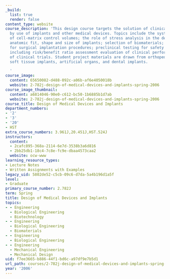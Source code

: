```yaml
---
_build:
  list: true
  render: false
content_type: website
course_description: 'This design course targets the solution of clinical problems
  by use of implants and other medical devices. Topics include the systematic use
  of cell-matrix control volumes; the role of stress analysis in the design process;
  anatomic fit, shape and size of implants; selection of biomaterials; instrumentation
  for surgical implantation procedures; preclinical testing for safety and efficacy,
  including risk/benefit ratio assessment evaluation of clinical performance and design
  of clinical trials. Student project materials are drawn from orthopedic devices,
  soft tissue implants, artificial organs, and dental implants.

  '
course_image:
  content: 65650082-d488-092c-a06b-af6e4050018b
  website: 2-782j-design-of-medical-devices-and-implants-spring-2006
course_image_thumbnail:
  content: a6814046-90e0-c612-bc50-1b6885b1d7ab
  website: 2-782j-design-of-medical-devices-and-implants-spring-2006
course_title: Design of Medical Devices and Implants
department_numbers:
- '2'
- '3'
- '20'
- HST
extra_course_numbers: 3.961J,20.451J,HST.524J
instructors:
  content:
  - 2cafc895-368a-2114-6e7d-3538b3a6d816
  - 2bb25db1-18c4-7c8e-fc9e-dbaa4573caa2
  website: ocw-www
learning_resource_types:
- Lecture Notes
- Written Assignments with Examples
legacy_uid: 5802de52-c5cb-09c6-d7da-5a4b196d1a5f
level:
- Graduate
primary_course_number: 2.782J
term: Spring
title: Design of Medical Devices and Implants
topics:
- - Engineering
  - Biological Engineering
  - Biotechnology
- - Engineering
  - Biological Engineering
  - Biomaterials
- - Engineering
  - Biological Engineering
- - Engineering
  - Mechanical Engineering
  - Mechanical Design
uid: f7ee3665-b886-44f1-bd6c-a97df9e7b5d1
url_path: courses/2-782j-design-of-medical-devices-and-implants-spring-2006
year: '2006'
---
```

